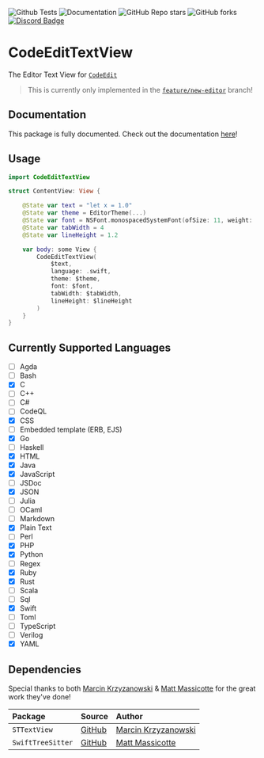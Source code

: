 ![Github Tests](https://img.shields.io/github/workflow/status/CodeEditApp/CodeEditTextView/tests/main?label=tests&style=flat-square)
![Documentation](https://img.shields.io/github/workflow/status/CodeEditApp/CodeEditTextView/build-documentation/main?label=docs&style=flat-square)
![GitHub Repo stars](https://img.shields.io/github/stars/CodeEditApp/CodeEditTextView?style=flat-square)
![GitHub forks](https://img.shields.io/github/forks/CodeEditApp/CodeEditTextView?style=flat-square)
[![Discord Badge](https://img.shields.io/discord/951544472238444645?color=5865F2&label=Discord&logo=discord&logoColor=white&style=flat-square)](https://discord.gg/vChUXVf9Em)

# CodeEditTextView

The Editor Text View for [`CodeEdit`](https://github.com/CodeEditApp/CodeEdit)

> This is currently only implemented in the [`feature/new-editor`](https://github.com/CodeEditApp/CodeEdit/tree/feature/new-editor) branch!

## Documentation

This package is fully documented. Check out the documentation [here](https://codeeditapp.github.io/CodeEditTextView/documentation/codeedittextview/)!

## Usage

```swift
import CodeEditTextView

struct ContentView: View {

    @State var text = "let x = 1.0"
    @State var theme = EditorTheme(...)
    @State var font = NSFont.monospacedSystemFont(ofSize: 11, weight: .regular)
    @State var tabWidth = 4
    @State var lineHeight = 1.2

    var body: some View { 
        CodeEditTextView(
            $text,
            language: .swift,
            theme: $theme,
            font: $font,
            tabWidth: $tabWidth,
            lineHeight: $lineHeight
        )
    }
}
```

## Currently Supported Languages
- [ ] Agda
- [ ] Bash
- [x] C
- [ ] C++
- [ ] C#
- [ ] CodeQL
- [x] CSS
- [ ] Embedded template (ERB, EJS)
- [x] Go
- [ ] Haskell
- [x] HTML
- [x] Java
- [x] JavaScript
- [ ] JSDoc
- [x] JSON
- [ ] Julia
- [ ] OCaml
- [ ] Markdown
- [x] Plain Text
- [ ] Perl
- [x] PHP
- [x] Python
- [ ] Regex
- [x] Ruby
- [x] Rust
- [ ] Scala
- [ ] Sql
- [x] Swift
- [ ] Toml
- [ ] TypeScript
- [ ] Verilog
- [x] YAML

## Dependencies

Special thanks to both [Marcin Krzyzanowski](https://twitter.com/krzyzanowskim) & [Matt Massicotte](https://twitter.com/mattie) for the great work they've done!

| Package | Source | Author |
| :- | :- | :- |
| `STTextView` | [GitHub](https://github.com/krzyzanowskim/STTextView) | [Marcin Krzyzanowski](https://twitter.com/krzyzanowskim) |
| `SwiftTreeSitter` | [GitHub](https://github.com/ChimeHQ/SwiftTreeSitter) | [Matt Massicotte](https://twitter.com/mattie) |
